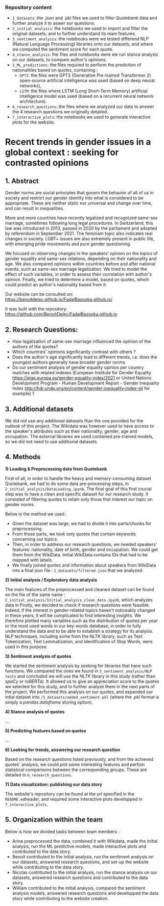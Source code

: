 ### Repository content

- ```1_datasets```: the .json and .pkl files we used to filter *Quotebank* data and further analyze it to aswer our questions.
- ```2_initial_analysis```: the notebooks we used to import and filter the original datasets, and to further understand its main features.
- ```3_sentiment_analysis```: the notebooks were we tested differend NLP (Natural Language Processing) libraries onto our datasets, and where we computed the sentiment score for each quote.
- ```4_stance_analysis```: the files and notebooks were we run stance analysis on our datasets, to compare author's opinions.
- ```5_ML_predictions```: the files required to perform the prediction of nationalities based on quotes, containing :
     - ```GPT2```: the files were GPT2 (Generative Pre-trained Transformer 2) open-source artificial intelligence was used (based on deep neural networks), 
     - ```LSTM```: the files where LSTM (Long Short-Term Memory) artificial intelligence model was used (based on a recurrent neural network architecture).
- ```6_research_questions```: the files where we analyzed our data to answer the 4 research questions we originally detailed.
- ```7_interactive_plots```: the notebooks we used to generate interactive plots for the website.

# Recent trends in gender issues in a global context : seeking for contrasted opinions

## 1. Abstract

Gender norms are social principles that govern the behavior of all of us in society and restrict our gender identity into what is considered to be appropriate. These are neither static nor universal and change over time, and can result in inequalities. 

More and more countries have recently legalized and recognized same-sex marriage, sometimes following long legal procedures. In Switzerland, this law was introduced in 2013, passed in 2020 by the parliament and adopted by referendum in September 2021.
The feminism topic also indicates real changes in society. LGBT+ issues are also extremely present in public life, with emerging pride movements and pure gender questioning.

We focused on observing changes in the speakers’ opinion on the topics of gender equality and same-sex relations, depending on their nationality and age. 
We also compared opinions within countries before and after national events, such as same-sex marriage legalization.
We tried to model the effect of such variables, in order to assess their correlation with author's opinion.
Finally, we tried to determine a model, based on quotes, which could predict an author's nationality based from it.

Our website can be consulted on: https://benoitdelec.github.io/FadalBazooka.github.io/

It was built with the repository: https://github.com/BenoitDelec/FadalBazooka.github.io

## 2. Research Questions:

- How legalization of same-sex marriage influenced the opinion of the authors of the quotes?
- Which countries' opinions significantly contrast with others ?
- Does the author's age significantly lead to different trends, i.e. does the youngest authors generally have broader gender norms 
- Do our sentiment analysis of gender equality opinion per country matches with related indexes (European Institute for Gender Equality https://eige.europa.eu/gender-equality-index/2021 or United Nations Development Program - Human Development Report - Gender Inequality Index http://hdr.undp.org/en/content/gender-inequality-index-gii for example) ?

## 3. Additional datasets

We did not use any additional datasets than the one provided for the outlook of this project.
The Wikidata was however used to have access to the speaker's attributes such as their nationality, gender, age and occupation.
The external libraires we used contained pre-trained models, so we did not need to use additional datasets.

## 4. Methods

**1) Loading & Preprocessing data from Quotebank**

First of all, in order to handle the heavy and memory-consuming dataset Quotebank, we had to do some data pre-processing steps, in ```2_initial_analysis/DataLoading.ipynb```.
The final goal of this first crucial step was to have a clean and specific dataset for our research study.
It consisted of filtering quotes to retain only those that interest our topic on gender norms. 

Below is the method we used :
- Given the dataset was large, we had to divide it into parts/chunks for preprocessing. 
- From those parts, we took only quotes that contain keywords concerning our topics.
- Then, in order to address our research questions, we needed speakers' features: nationality, date of birth, gender and occupation. We could get them from the WikiData. Initial WikiData contains IDs that had to be mapped with labels.   
- We finally joined quotes and information about speakers from WikiData into a final json file : ```1_datasets/filtered.json``` that we analyzed.

**2) Initial analysis / Exploratory data analysis**

The main features of the preprocessed and cleaned dataset can be found on the file of the same name : ```2_initial_analysis/Initial_analysis_clean_data.ipynb```, which analyzes data in 
Firstly, we decided to check if research questions were feasible. 
Indeed, if the interest in gender-related topics haven't noticeably changed in these years, it will be complicated to find interesting insights. 
We therefore plotted many variables such as the distribution of quotes per year or the most used words in our key-words database, in order to fully understand the data and to be able to establish a strategy for its analysis.
NLP techniques, including some from the NLTK library, such as Text Tokenization, Text Lemmatization, and Identification of Stop Words, were used in this purpose.

**3) Sentiment analysis of quotes**

We started the sentiment analysis by seeking for libraries that have such functions. 
We compared the ones we found in ```3_sentiment_analysis/NLP tests``` and concluded we will use the *NLTK* library in this study (rather than *spaCy* or *roBERTa*).
It allowed us to give an appreciation score to the quotes we selected for this study, and to further analyze them in the next parts of the project.
We performed this analysis on our quotes, and expanded our intial dataset into ```/1_datasets/added_sentiment.pkl``` (where the *.pkl* format is simply a *pandas.dataframe* storing option).

**4) Stance analysis of quotes**

...

**5) Predicting features based on quotes**

...

**6) Looking for trends, answering our research question**

Based on the research questions listed previously, and from the achieved quotes' analysis, we could plot some interesting features and perfom statistical comparisons between the corresponding groups. These are detailed in ```6_research_questions```.

**7) Data visualization: publishing our data story**

The website's repository can be found at the *url* specified in the ```README.md```header, and required some interactive plots developped in ```7_interactive_plots```.

## 5. Organization within the team

Below is how we divided tasks between team members :

- Arina preprocessed the data, combined it with Wikidata, made the initial analysis, run the ML predictive models, made interactive plots and contributed to the data story.
- Benoit contributed to the initial analysis, run the sentiment analysis on our datasets, answered research questions, and set-up the website while contributing to the data story.
- Nicolas contributed to the initial analysis, run the stance analysis on our datasets, answered research questions and contributed to the data story.
- William contributed to the initial analysis, compared the sentiment analysis models, answered research questions and developped the data story while contributing to the website creation.
